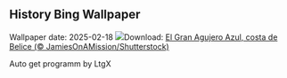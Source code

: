 ## History Bing Wallpaper
Wallpaper date: 2025-02-18
![](https://www.bing.com/th?id=OHR.BlueBelize_ES-ES0416994585_UHD.jpg&w=1000)Download: [El Gran Agujero Azul, costa de Belice (© JamiesOnAMission/Shutterstock)](https://www.bing.com/th?id=OHR.BlueBelize_ES-ES0416994585_UHD.jpg)

Auto get programm by LtgX
